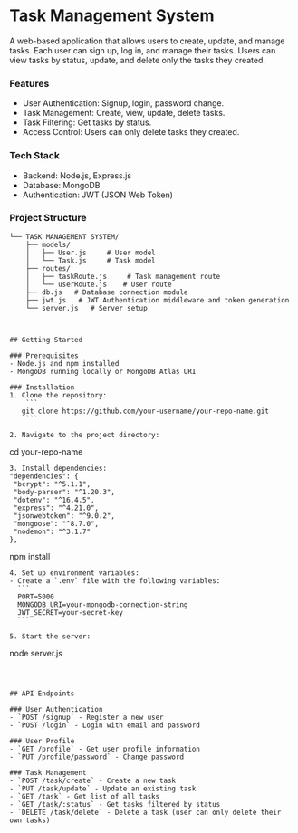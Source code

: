 # Task Management System

A web-based application that allows users to create, update, and manage tasks. Each user can sign up, log in, and manage their tasks. Users can view tasks by status, update, and delete only the tasks they created.

### Features
- User Authentication: Signup, login, password change.
- Task Management: Create, view, update, delete tasks.
- Task Filtering: Get tasks by status.
- Access Control: Users can only delete tasks they created.

### Tech Stack
- Backend: Node.js, Express.js
- Database: MongoDB
- Authentication: JWT (JSON Web Token)

### Project Structure
```plaintext
└── TASK MANAGEMENT SYSTEM/
    ├── models/
    │   ├── User.js     # User model
    │   └── Task.js     # Task model
    ├── routes/
    │   ├── taskRoute.js     # Task management route
    │   └── userRoute.js    # User route
    ├── db.js   # Database connection module
    ├── jwt.js   # JWT Authentication middleware and token generation
    └── server.js   # Server setup



## Getting Started

### Prerequisites
- Node.js and npm installed
- MongoDB running locally or MongoDB Atlas URI

### Installation
1. Clone the repository:
    ```
   git clone https://github.com/your-username/your-repo-name.git
    ```
   
2. Navigate to the project directory:
   ```
   cd your-repo-name
   ```
3. Install dependencies:
  "dependencies": {
    "bcrypt": "^5.1.1",
    "body-parser": "^1.20.3",
    "dotenv": "^16.4.5",
    "express": "^4.21.0",
    "jsonwebtoken": "^9.0.2",
    "mongoose": "^8.7.0",
    "nodemon": "^3.1.7"
  },
   ```
   npm install
   ```
4. Set up environment variables:
   - Create a `.env` file with the following variables:
     ```
     PORT=5000
     MONGODB_URI=your-mongodb-connection-string
     JWT_SECRET=your-secret-key
     ```

5. Start the server:
   ```
   node server.js
   ```



## API Endpoints

### User Authentication
- `POST /signup` - Register a new user
- `POST /login` - Login with email and password

### User Profile
- `GET /profile` - Get user profile information
- `PUT /profile/password` - Change password

### Task Management
- `POST /task/create` - Create a new task
- `PUT /task/update` - Update an existing task
- `GET /task` - Get list of all tasks
- `GET /task/:status` - Get tasks filtered by status
- `DELETE /task/delete` - Delete a task (user can only delete their own tasks)
